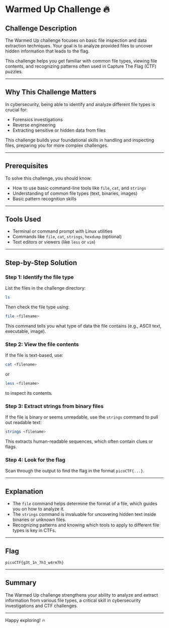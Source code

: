 # Warmed Up Challenge 🔥

## Challenge Description
The Warmed Up challenge focuses on basic file inspection and data extraction techniques. Your goal is to analyze provided files to uncover hidden information that leads to the flag.

This challenge helps you get familiar with common file types, viewing file contents, and recognizing patterns often used in Capture The Flag (CTF) puzzles.

---

## Why This Challenge Matters
In cybersecurity, being able to identify and analyze different file types is crucial for:

- Forensics investigations  
- Reverse engineering  
- Extracting sensitive or hidden data from files  

This challenge builds your foundational skills in handling and inspecting files, preparing you for more complex challenges.

---

## Prerequisites
To solve this challenge, you should know:

- How to use basic command-line tools like `file`, `cat`, and `strings`  
- Understanding of common file types (text, binaries, images)  
- Basic pattern recognition skills

---

## Tools Used
- Terminal or command prompt with Linux utilities  
- Commands like `file`, `cat`, `strings`, `hexdump` (optional)  
- Text editors or viewers (like `less` or `vim`)

---

## Step-by-Step Solution

### Step 1: Identify the file type
List the files in the challenge directory:

```bash
ls
````

Then check the file type using:

```bash
file <filename>
```

This command tells you what type of data the file contains (e.g., ASCII text, executable, image).

### Step 2: View the file contents

If the file is text-based, use:

```bash
cat <filename>
```

or

```bash
less <filename>
```

to inspect its contents.

### Step 3: Extract strings from binary files

If the file is binary or seems unreadable, use the `strings` command to pull out readable text:

```bash
strings <filename>
```

This extracts human-readable sequences, which often contain clues or flags.

### Step 4: Look for the flag

Scan through the output to find the flag in the format `picoCTF{...}`.

---

## Explanation

* The `file` command helps determine the format of a file, which guides you on how to analyze it.
* The `strings` command is invaluable for uncovering hidden text inside binaries or unknown files.
* Recognizing patterns and knowing which tools to apply to different file types is key in CTFs.

---

## Flag

```
picoCTF{g3t_1n_7h3_w4rm7h}
```

---

## Summary

The Warmed Up challenge strengthens your ability to analyze and extract information from various file types, a critical skill in cybersecurity investigations and CTF challenges.

---

Happy exploring! 🔥
